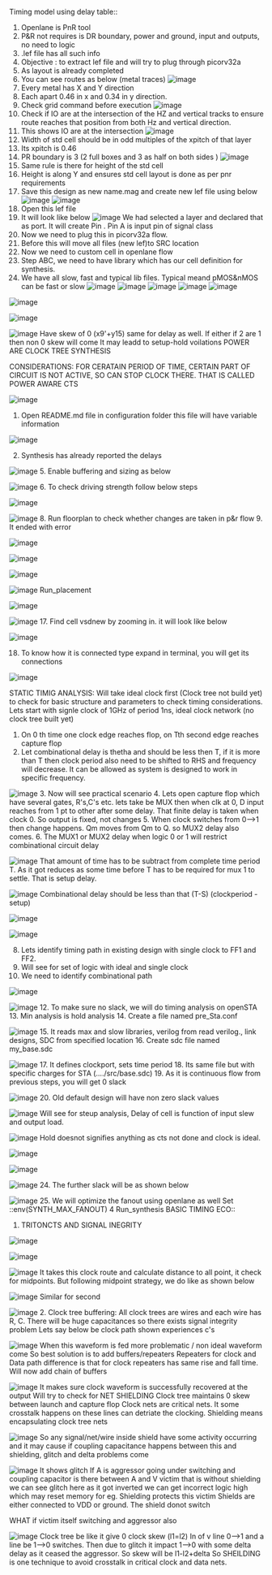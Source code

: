 Timing model using delay table::
1.	Openlane is PnR tool
2.	P&R not requires is DR boundary, power and ground, input and outputs, no need to logic
3.	.lef file has all such info
4.	Objective : to extract lef file and will try to plug through picorv32a
5.	As layout is already completed
6.	You can see routes as below (metal traces)
![image](https://github.com/ashishprashar11/VSD_NASSCOM_LAB/assets/169080904/3b240b91-13da-4b56-89a9-e492d4645c3f)
7.	Every metal has X and Y direction
8.	Each apart 0.46 in x and 0.34 in y direction.
9.	Check grid command before execution
![image](https://github.com/ashishprashar11/VSD_NASSCOM_LAB/assets/169080904/6cc20ab3-034b-4b95-9c58-240e2b1a4eb6)
11.	Check if IO are at the intersection of the HZ and vertical tracks to ensure route reaches that position from both Hz and vertical direction.
12.	This shows IO are at the intersection
![image](https://github.com/ashishprashar11/VSD_NASSCOM_LAB/assets/169080904/cd69e92d-d3dd-4a23-853e-9d41b8d0c699)
13.	Width of std cell should be in odd multiples of the xpitch of that layer
14.	Its xpitch is 0.46
15.	PR boundary is 3 (2 full boxes and 3 as half on both sides )
![image](https://github.com/ashishprashar11/VSD_NASSCOM_LAB/assets/169080904/4e9bda9d-4f5a-4ccf-89ff-8e4ca4f6b938)
16.	Same rule is there for height of the std cell
17.	Height is along  Y and ensures std cell layout is done as per pnr requirements
18.	Save this design as new name.mag and create new lef file using below
![image](https://github.com/ashishprashar11/VSD_NASSCOM_LAB/assets/169080904/31eee77c-cf3d-407e-8aff-cfc4b74d07c8)
![image](https://github.com/ashishprashar11/VSD_NASSCOM_LAB/assets/169080904/12e94271-ab41-49a5-b45a-123516bb083b)
19.	Open this lef file
20.	It will look like below
![image](https://github.com/ashishprashar11/VSD_NASSCOM_LAB/assets/169080904/50851230-506c-4cfe-8e50-ba76581d3e5a)
We had selected a layer and declared that as port. It will create Pin . Pin A is input pin of signal class
21.	Now we need to plug this in picorv32a flow.
22.	Before this will move all files (new lef)to SRC location
23.	Now we need to custom cell in openlane flow
24.	Step ABC, we need to have library which has our cell definition for synthesis.
25.	We have all slow, fast and typical lib files. Typical meand pMOS&nMOS can be fast or slow
![image](https://github.com/ashishprashar11/VSD_NASSCOM_LAB/assets/169080904/89fa4923-d76b-4f73-9010-9abf2ef97890)
![image](https://github.com/ashishprashar11/VSD_NASSCOM_LAB/assets/169080904/df6a0884-edf8-4c24-8ee8-9161c6ed51a6)
![image](https://github.com/ashishprashar11/VSD_NASSCOM_LAB/assets/169080904/022bfc36-2305-4e36-9ed4-e52642eda7ec)
![image](https://github.com/ashishprashar11/VSD_NASSCOM_LAB/assets/169080904/c93710f7-33db-44b6-a460-3028b6775fd1)
![image](https://github.com/ashishprashar11/VSD_NASSCOM_LAB/assets/169080904/d85a0ff1-f893-4980-9492-d5439e03f0f1)

![image](https://github.com/ashishprashar11/VSD_NASSCOM_LAB/assets/169080904/db010e50-b20e-4b6b-8422-5c813677bdd1)

![image](https://github.com/ashishprashar11/VSD_NASSCOM_LAB/assets/169080904/7d7debcc-12a1-42ff-ae1c-a5f66a626ea7)

![image](https://github.com/ashishprashar11/VSD_NASSCOM_LAB/assets/169080904/314026f2-2592-4566-8d0c-3dddc62f6f7b)
Have skew of 0 (x9'+y15) same for delay as well.
If either if 2 are 1 then non 0 skew will come
It may leadd to setup-hold voilations
POWER ARE CLOCK TREE SYNTHESIS

CONSIDERATIONS:
FOR CERATAIN PERIOD OF TIME, CERTAIN PART OF CIRCUIT IS NOT ACTIVE, SO CAN STOP CLOCK THERE. THAT IS CALLED POWER AWARE CTS

![image](https://github.com/ashishprashar11/VSD_NASSCOM_LAB/assets/169080904/6a394b02-b700-47a3-aeca-927acf30bc09)
1.	Open README.md file in configuration folder this file will have variable information

 ![image](https://github.com/ashishprashar11/VSD_NASSCOM_LAB/assets/169080904/c9616699-7556-45d3-86f7-57fe8d91eb7a)

2.	Synthesis has already reported the delays


![image](https://github.com/ashishprashar11/VSD_NASSCOM_LAB/assets/169080904/d531e603-8335-4dba-8d1c-7e091d7e94f6)
5.	Enable buffering and sizing as below


![image](https://github.com/ashishprashar11/VSD_NASSCOM_LAB/assets/169080904/9949bcfd-79cd-45a7-afad-82168e21d537)
6.	To check driving strength follow below steps


![image](https://github.com/ashishprashar11/VSD_NASSCOM_LAB/assets/169080904/62ebfb90-744a-41fa-b384-668f5d8c85d9)

![image](https://github.com/ashishprashar11/VSD_NASSCOM_LAB/assets/169080904/d44f4b7e-a34f-413d-937e-8f68a4afbbc5)
8.	Run floorplan to check whether changes are taken in p&r flow
9.	It ended with error

![image](https://github.com/ashishprashar11/VSD_NASSCOM_LAB/assets/169080904/4be04ec5-0a46-4f30-90a8-703e72b8e016)

![image](https://github.com/ashishprashar11/VSD_NASSCOM_LAB/assets/169080904/0d154a66-020d-49b9-8563-2b4b8a043ad1)

![image](https://github.com/ashishprashar11/VSD_NASSCOM_LAB/assets/169080904/7068af06-c348-4c79-84a7-cc9d3bd703a0)

![image](https://github.com/ashishprashar11/VSD_NASSCOM_LAB/assets/169080904/61984298-6c2c-42d2-9284-a28a467e4b64)
Run_placement

![image](https://github.com/ashishprashar11/VSD_NASSCOM_LAB/assets/169080904/1980dae5-43c9-4fd0-815f-b2cab6c56e10)

![image](https://github.com/ashishprashar11/VSD_NASSCOM_LAB/assets/169080904/49981afd-21f7-40f0-bada-0f47089f84de)
17.	Find cell vsdnew by zooming in. it will look like below

![image](https://github.com/ashishprashar11/VSD_NASSCOM_LAB/assets/169080904/1a204ce3-7333-4fe9-b07b-59c062774d41)

18.	To know how it is connected type expand in terminal, you will get its connections

![image](https://github.com/ashishprashar11/VSD_NASSCOM_LAB/assets/169080904/b278c00b-d64c-4423-9640-5d01137d2703)
	
STATIC TIMIG ANALYSIS: 
Will take ideal clock first (Clock tree not build yet) to check for basic structure and parameters to check timing considerations.
Lets start with signle clock of 1GHz of period 1ns, ideal clock network (no clock tree built yet)
1.	On 0 th time one clock edge reaches flop, on Tth second edge reaches capture flop
2.	Let combinational delay is thetha and should be less then T, if it is more than T then clock period also need to be shifted to RHS and frequency will decrease. It can be allowed as system is designed to work in specific frequency.

![image](https://github.com/ashishprashar11/VSD_NASSCOM_LAB/assets/169080904/95d43bf0-2981-4775-883d-5544844de138)
3.	Now will see practical scenario
4.	Lets open capture flop which have several gates, R's,C's etc. lets take be MUX then when clk at 0, D input reaches from 1 pt to other after some delay. That finite delay is taken when clock 0. So output is fixed, not changes
5.	When clock switches from 0-->1 then change happens. Qm moves from Qm to Q. so MUX2 delay also comes.
6.	The MUX1 or MUX2 delay when logic 0 or 1 will restrict combinational circuit delay 

![image](https://github.com/ashishprashar11/VSD_NASSCOM_LAB/assets/169080904/fcde1bb3-91ee-469c-b328-bb153bf578ca)
That amount of time has to be subtract from complete time period T. As it got reduces as some time before T has to be required for mux 1 to settle. That is setup delay.

![image](https://github.com/ashishprashar11/VSD_NASSCOM_LAB/assets/169080904/46eddfb8-9a46-4aa7-be6c-d442ef07b497)
Combinational delay should be less than that (T-S) (clockperiod - setup)

![image](https://github.com/ashishprashar11/VSD_NASSCOM_LAB/assets/169080904/1232870f-b966-4b68-bca6-d60e78f4cd32)

![image](https://github.com/ashishprashar11/VSD_NASSCOM_LAB/assets/169080904/588837d7-ba1f-45ed-9bf9-212bffec8a19)
 
8.	Lets identify timing path in existing design with single clock to FF1 and FF2.
9.	Will see for set of logic with ideal and single clock
10.	We need to identify combinational path

![image](https://github.com/ashishprashar11/VSD_NASSCOM_LAB/assets/169080904/8353c8d6-f46d-4c44-94eb-166463949dd0)

![image](https://github.com/ashishprashar11/VSD_NASSCOM_LAB/assets/169080904/7e0dcdc1-a14a-499d-a554-e0f0f7e7a98d)
12.	To make sure no slack, we will do timing analysis on openSTA
13.	Min analysis is hold analysis
14.	Create a file named pre_Sta.conf

![image](https://github.com/ashishprashar11/VSD_NASSCOM_LAB/assets/169080904/2fc07303-69a5-45aa-b056-a4a7fb3a105f)
15.	It reads max and slow libraries, verilog from read verilog., link designs, SDC from specified location
16.	Create sdc file named my_base.sdc

![image](https://github.com/ashishprashar11/VSD_NASSCOM_LAB/assets/169080904/cb2b8275-4dd3-4a7d-a8a8-f13d373d9bca)
17.	It defines clockport, sets time period
18.	Its same file but with specific charges for STA (…./src/base.sdc)
19.	As it is continuous flow from previous steps, you will get 0 slack

![image](https://github.com/ashishprashar11/VSD_NASSCOM_LAB/assets/169080904/9b5dd5e2-3022-4523-930b-345c0e1607dc)
20.	Old default design will have non zero slack values

![image](https://github.com/ashishprashar11/VSD_NASSCOM_LAB/assets/169080904/8d61e7f4-f3bf-47dc-a51b-45060194cf3e)
Will see for steup analysis, 
Delay of cell is function of input slew and output load.

![image](https://github.com/ashishprashar11/VSD_NASSCOM_LAB/assets/169080904/a90ee0ca-4085-4abb-b61b-7d8e76cbb7a7)
Hold doesnot signifies anything as cts not done and clock is ideal.

![image](https://github.com/ashishprashar11/VSD_NASSCOM_LAB/assets/169080904/b85505bc-9152-4cb5-8e64-87844781b882)

![image](https://github.com/ashishprashar11/VSD_NASSCOM_LAB/assets/169080904/e1fb31ad-1380-4e6d-a3a3-0d7fb7e8ecf4)

![image](https://github.com/ashishprashar11/VSD_NASSCOM_LAB/assets/169080904/fcd734a7-95ef-49ae-b3e8-04112ed0f0dd)
24.	The further slack will be as shown below

![image](https://github.com/ashishprashar11/VSD_NASSCOM_LAB/assets/169080904/a60bab03-66f4-4cf4-9679-b22e8cf0d351)
25.	We will optimize the fanout using openlane as well
Set ::env(SYNTH_MAX_FANOUT) 4
Run_synthesis
BASIC TIMING ECO::
1.	TRITONCTS AND SIGNAL INEGRITY

![image](https://github.com/ashishprashar11/VSD_NASSCOM_LAB/assets/169080904/f1827469-4644-43a5-a1ea-d917c6ecf343)

![image](https://github.com/ashishprashar11/VSD_NASSCOM_LAB/assets/169080904/f04ab577-3f5f-419b-afd0-fbf94ef99d32)


![image](https://github.com/ashishprashar11/VSD_NASSCOM_LAB/assets/169080904/07e2f026-17a8-4f27-8745-990af43d5c4c)
It takes this clock route and calculate distance to all point, it check for midpoints. But following midpoint strategy, we do like  as shown below

![image](https://github.com/ashishprashar11/VSD_NASSCOM_LAB/assets/169080904/fb169ba3-175c-4200-9ce5-30627a1fe4ed)
Similar for second

![image](https://github.com/ashishprashar11/VSD_NASSCOM_LAB/assets/169080904/d14bf713-9f0e-42ca-8b57-abba986a01af)
2.	Clock tree buffering:
All clock trees are wires and each wire has R, C. There will be huge capacitances so there exists signal integrity problem
Lets say below be clock path shown experiences c's

![image](https://github.com/ashishprashar11/VSD_NASSCOM_LAB/assets/169080904/2f00d841-cdff-4ee4-bece-cf8ef347bf1f)
When this waveform is fed more problematic / non ideal waveform come
So best solution is to add buffers/repeaters
Repeaters for clock and Data path difference is that for clock repeaters has same rise and fall time. Will now add chain of buffers

![image](https://github.com/ashishprashar11/VSD_NASSCOM_LAB/assets/169080904/51c61807-327f-44bd-bd1e-b2ada1857cc8)
It makes sure clock waveform is successfully recovered at the output
Will try to check for NET SHIELDING
Clock tree maintains 0 skew between launch and capture flop
Clock nets are critical nets. It some crosstalk happens on these lines can detriate the clocking. 
Shielding means encapsulating clock tree nets 

![image](https://github.com/ashishprashar11/VSD_NASSCOM_LAB/assets/169080904/89de646f-23d0-4300-856a-97276716949f)
So any signal/net/wire inside shield have some activity occurring and it may cause if coupling capacitance happens between this and shielding, glitch and delta problems come

![image](https://github.com/ashishprashar11/VSD_NASSCOM_LAB/assets/169080904/3dc62e70-4002-446c-8440-9c0f09035667)
It shows glitch
If A is aggressor going under switching and coupling capacitor is there between A and V victim that is without shielding we can see glitch here as it got inverted we can get incorrect logic high which may reset memory for eg. 
Shielding protects this victim
Shields are either connected to VDD or ground.
The shield donot switch
 
WHAT if victim itself switching and aggressor also

![image](https://github.com/ashishprashar11/VSD_NASSCOM_LAB/assets/169080904/80a2b3c5-7a20-4c1a-8d00-f4f92e8b9fb1)
 Clock tree be like it give 0 clock skew (l1=l2)
In of v line 0-->1 and a line be 1-->0  switches. Then due to glitch it impact 1-->0 with some delta delay as it ceased  the aggressor. So skew will be l1-l2+delta
So SHEILDING is one technique to avoid crosstalk in critical clock and data nets.
